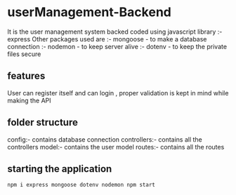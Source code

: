 # userManagement-Backend
It is the user management system backed coded using javascript library :- express
Other packages used are :- mongoose - to make a database connection
                        :- nodemon - to keep server alive
                        :- dotenv - to keep the private files secure
## features
User can register itself and can login , proper validation is kept in mind while making the API

## folder structure
config:- contains database connection
controllers:- contains all the controllers
model:- contains the user model 
routes:- contains all the routes

## starting the application
`
npm i express mongoose dotenv nodemon
npm start
`

